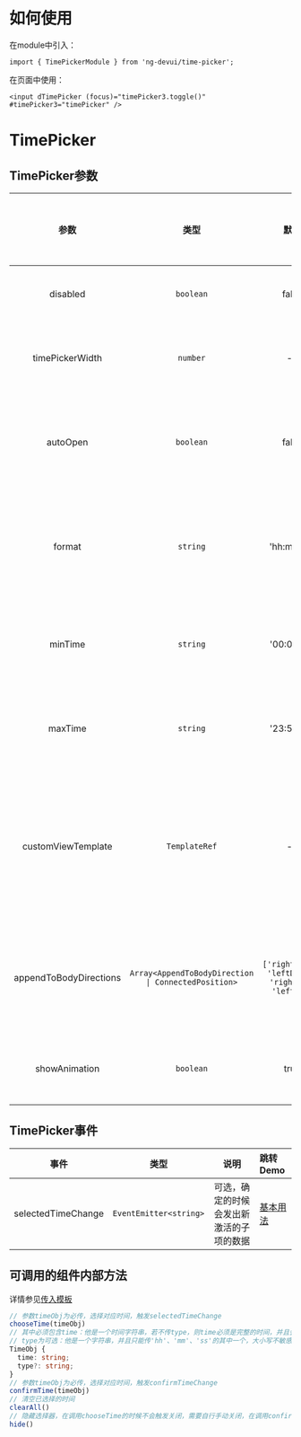 # 如何使用

在module中引入：

```
import { TimePickerModule } from 'ng-devui/time-picker';
```
在页面中使用：
```
<input dTimePicker (focus)="timePicker3.toggle()" #timePicker3="timePicker" />
```
# TimePicker

## TimePicker参数

| 参数                      | 类型            | 默认       |   说明                                      | 跳转Demo                                                           |全局配置项| 
| :----------------: | :-----------------------: | :------------: | :--------: | :-------------------------------------------| :-----------------------------------------------------------------|
|          disabled         |    `boolean`   |   false    | 可选，禁用选择                               |[基本用法](demo#basic-usage)                |
|       timePickerWidth       |    `number`    |     --     | 可选，下拉框的宽度                           |[基本用法](demo#basic-usage)                |
|          autoOpen         |    `boolean`   |   false    | 可选，初始化是否直接展开                      |[基本用法](demo#basic-usage)                |
|           format          |    `string`    | 'hh:mm:ss' | 可选，传入格式化，控制时间格式                 |[格式化](demo#format)                      |
|          minTime          |    `string`    | '00:00:00' | 可选，限制最小可选时间                        |[格式化](demo#format)                      |
|          maxTime          |    `string`    | '23:59:59' | 可选，限制最大可选时间                        |[格式化](demo#format)                      |
|    customViewTemplate     |   `TemplateRef`   |     --     | 可选，自定义快捷设置时间或自定义操作区内容      |[传入模板](demo#custom)                    |
|  appendToBodyDirections   | `Array<AppendToBodyDirection \| ConnectedPosition>` | `['rightDown', 'leftDown', 'rightUp', 'leftUp']` | 方向数组优先采用数组里靠前的位置 |  --  |
|  showAnimation   |             `boolean`              |                                 true                                  |  可选，是否开启动画 |   | ✔ |

## TimePicker事件

|        事件        |           类型          |                     说明                     | 跳转Demo                                                           |
| :----------------: | :--------------------: | :------------------------------------------: | :------------------------------------------------------------------|
| selectedTimeChange | `EventEmitter<string>` | 可选，确定的时候会发出新激活的子项的数据         |[基本用法](demo#basic-usage)                 |

## 可调用的组件内部方法

详情参见[传入模板](demo#custom)

```TypeScript
// 参数timeObj为必传，选择对应时间，触发selectedTimeChange
chooseTime(timeObj)
// 其中必须包含time：他是一个时间字符串，若不传type，则time必须是完整的时间，并且会直接选中对应时间，若传type，则time必须是单个时间，并且会选中对应的事件
// type为可选：他是一个字符串，并且只能传'hh'、'mm'、'ss'的其中一个，大小写不敏感，需要和上述time结合使用
TimeObj {
  time: string;
  type?: string;
}
// 参数timeObj为必传，选择对应时间，触发confirmTimeChange
confirmTime(timeObj)
// 清空已选择的时间
clearAll()
// 隐藏选择器，在调用chooseTime的时候不会触发关闭，需要自行手动关闭，在调用confirmTime的时候会直接关闭
hide()
```

